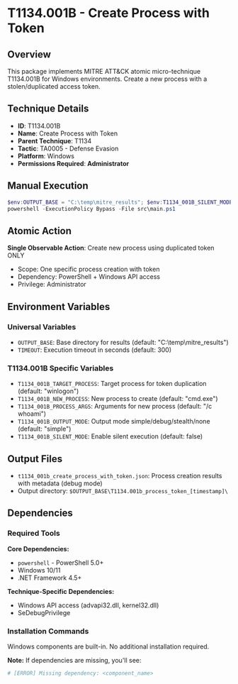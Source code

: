 # T1134.001B - Create Process with Token

## Overview
This package implements MITRE ATT&CK atomic micro-technique T1134.001B for Windows environments. Create a new process with a stolen/duplicated access token.

## Technique Details
- **ID**: T1134.001B
- **Name**: Create Process with Token
- **Parent Technique**: T1134
- **Tactic**: TA0005 - Defense Evasion
- **Platform**: Windows
- **Permissions Required**: **Administrator**

## Manual Execution
```powershell
$env:OUTPUT_BASE = "C:\temp\mitre_results"; $env:T1134_001B_SILENT_MODE = $false
powershell -ExecutionPolicy Bypass -File src\main.ps1
```

## Atomic Action
**Single Observable Action**: Create new process using duplicated token ONLY
- Scope: One specific process creation with token
- Dependency: PowerShell + Windows API access
- Privilege: Administrator

## Environment Variables

### Universal Variables
- `OUTPUT_BASE`: Base directory for results (default: "C:\temp\mitre_results")
- `TIMEOUT`: Execution timeout in seconds (default: 300)

### T1134.001B Specific Variables
- `T1134_001B_TARGET_PROCESS`: Target process for token duplication (default: "winlogon")
- `T1134_001B_NEW_PROCESS`: New process to create (default: "cmd.exe")
- `T1134_001B_PROCESS_ARGS`: Arguments for new process (default: "/c whoami")
- `T1134_001B_OUTPUT_MODE`: Output mode simple/debug/stealth/none (default: "simple")
- `T1134_001B_SILENT_MODE`: Enable silent execution (default: false)

## Output Files
- `t1134_001b_create_process_with_token.json`: Process creation results with metadata (debug mode)
- Output directory: `$OUTPUT_BASE\T1134.001b_process_token_[timestamp]\`

## Dependencies

### Required Tools
**Core Dependencies:**
- `powershell` - PowerShell 5.0+
- Windows 10/11
- .NET Framework 4.5+

**Technique-Specific Dependencies:**
- Windows API access (advapi32.dll, kernel32.dll)
- SeDebugPrivilege

### Installation Commands
Windows components are built-in. No additional installation required.

**Note:** If dependencies are missing, you'll see:
```powershell
# [ERROR] Missing dependency: <component_name>
```